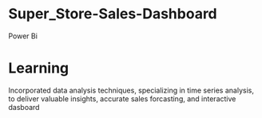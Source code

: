 # Super_Store-Sales-Dashboard
Power Bi
# Learning
Incorporated data analysis techniques, specializing in time series analysis, to deliver valuable insights, accurate sales forcasting, and interactive dasboard
